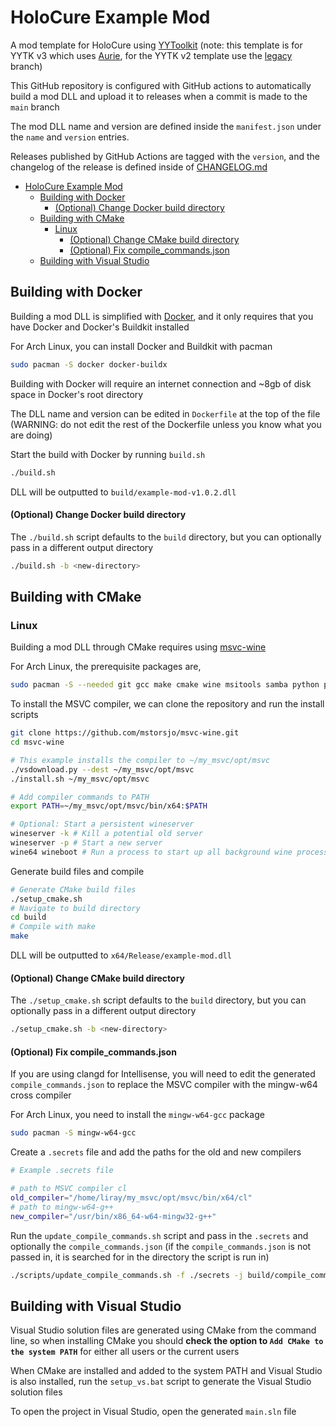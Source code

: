 # HoloCure Example Mod

A mod template for HoloCure using [YYToolkit](https://github.com/AurieFramework/YYToolkit) (note: this template is for YYTK v3 which uses [Aurie](https://github.com/AurieFramework/Aurie), for the YYTK v2 template use the [legacy](https://github.com/liraymond04/holocure-example-mod/tree/legacy) branch)

This GitHub repository is configured with GitHub actions to automatically build a mod DLL and upload it to releases when a commit is made to the `main` branch

The mod DLL name and version are defined inside the `manifest.json` under the `name` and `version` entries.

Releases published by GitHub Actions are tagged with the `version`, and the changelog of the release is defined inside of [CHANGELOG.md](CHANGELOG.md)

- [HoloCure Example Mod](#holocure-example-mod)
    * [Building with Docker](#building-with-docker)
        - [(Optional) Change Docker build directory](#optional-change-docker-build-directory)
   * [Building with CMake](#building-with-cmake)
        + [Linux](#linux)
            - [(Optional) Change CMake build directory](#optional-change-cmake-build-directory)
            - [(Optional) Fix compile_commands.json](#optional-fix-compile_commandsjson)
    * [Building with Visual Studio](#building-with-visual-studio)

## Building with Docker

Building a mod DLL is simplified with [Docker](https://github.com/microsoft/docker), and it only requires that you have Docker and Docker's Buildkit installed

For Arch Linux, you can install Docker and Buildkit with pacman

```bash
sudo pacman -S docker docker-buildx
```

Building with Docker will require an internet connection and ~8gb of disk space in Docker's root directory

The DLL name and version can be edited in `Dockerfile` at the top of the file (WARNING: do not edit the rest of the Dockerfile unless you know what you are doing)

Start the build with Docker by running `build.sh`
```bash
./build.sh
```

DLL will be outputted to `build/example-mod-v1.0.2.dll`

#### (Optional) Change Docker build directory

The `./build.sh` script defaults to the `build` directory, but you can optionally pass in a different output directory

```bash
./build.sh -b <new-directory>
```

## Building with CMake

### Linux

Building a mod DLL through CMake requires using [msvc-wine](https://github.com/mstorsjo/msvc-wine) 

For Arch Linux, the prerequisite packages are,

```bash
sudo pacman -S --needed git gcc make cmake wine msitools samba python python-simplejson python-six
```

To install the MSVC compiler, we can clone the repository and run the install scripts

```bash
git clone https://github.com/mstorsjo/msvc-wine.git
cd msvc-wine

# This example installs the compiler to ~/my_msvc/opt/msvc
./vsdownload.py --dest ~/my_msvc/opt/msvc
./install.sh ~/my_msvc/opt/msvc

# Add compiler commands to PATH
export PATH=~/my_msvc/opt/msvc/bin/x64:$PATH

# Optional: Start a persistent wineserver
wineserver -k # Kill a potential old server
wineserver -p # Start a new server
wine64 wineboot # Run a process to start up all background wine processes
```

Generate build files and compile
```bash
# Generate CMake build files
./setup_cmake.sh
# Navigate to build directory
cd build
# Compile with make
make
```

DLL will be outputted to `x64/Release/example-mod.dll`

#### (Optional) Change CMake build directory

The `./setup_cmake.sh` script defaults to the `build` directory, but you can optionally pass in a different output directory

```bash
./setup_cmake.sh -b <new-directory>
```

#### (Optional) Fix compile_commands.json
If you are using clangd for Intellisense, you will need to edit the generated `compile_commands.json` to replace the MSVC compiler with the mingw-w64 cross compiler

For Arch Linux, you need to install the `mingw-w64-gcc` package

```bash
sudo pacman -S mingw-w64-gcc
```

Create a `.secrets` file and add the paths for the old and new compilers
```bash
# Example .secrets file

# path to MSVC compiler cl
old_compiler="/home/liray/my_msvc/opt/msvc/bin/x64/cl"
# path to mingw-w64-g++
new_compiler="/usr/bin/x86_64-w64-mingw32-g++"
```

Run the `update_compile_commands.sh` script and pass in the `.secrets` and optionally the `compile_commands.json` (if the `compile_commands.json` is not passed in, it is searched for in the directory the script is run in) 

```bash
./scripts/update_compile_commands.sh -f ./secrets -j build/compile_commands.json
```

## Building with Visual Studio

Visual Studio solution files are generated using CMake from the command line, so when installing CMake you should **check the option to `Add CMake to the system PATH`** for either all users or the current users

When CMake are installed and added to the system PATH and Visual Studio is also installed, run the `setup_vs.bat` script to generate the Visual Studio solution files

To open the project in Visual Studio, open the generated `main.sln` file
